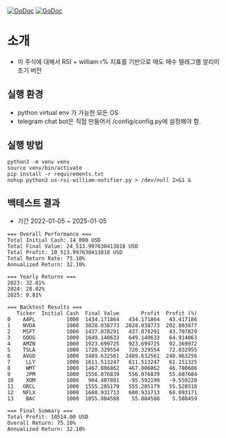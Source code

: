 [![GoDoc](https://img.shields.io/badge/python-v3.12.4-lightblue)](https://www.python.org/)
[![GoDoc](https://img.shields.io/badge/yfinance-v0.2.51-green)](https://pypi.org/project/yfinance/)



# 소개
* 미 주식에 대해서 RSI + william r% 지표를 기반으로 매도 매수 텔레그램 알리미 초기 버전

## 실행 환경
* python virtual env 가 가능한 모든 OS
* telegram chat bot은 직접 만들어서 /config/config.py에 설정해야 함.


## 실행 방법
```
python3 -m venv venv
source venv/bin/activate
pip install -r requirements.txt
nohup python3 us-rsi-william-notifier.py > /dev/null 2>&1 &
```


## 백테스트 결과
* 기간 2022-01-05 ~ 2025-01-05

```
=== Overall Performance ===
Total Initial Cash: 14_000 USD
Total Final Value: 24_513.997630413818 USD
Total Profit: 10_513.997630413818 USD
Total Return Rate: 75.10%
Annualized Return: 32.10%

=== Yearly Returns ===
2023: 32.81%
2024: 28.02%
2025: 0.81%

=== Backtest Results ===
   Ticker  Initial Cash  Final Value       Profit  Profit (%)
0    AAPL          1000  1434.171864   434.171864   43.417186
1    NVDA          1000  3028.038773  2028.038773  202.803877
2    MSFT          1000  1437.078291   437.078291   43.707829
3    GOOG          1000  1649.140633   649.140633   64.914063
4    AMZN          1000  1923.699725   923.699725   92.369972
5    TSLA          1000  1720.329554   720.329554   72.032955
6    AVGO          1000  3489.632561  2489.632561  248.963256
7     LLY          1000  1611.513247   611.513247   61.151325
8     WMT          1000  1467.806862   467.806862   46.780686
9     JPM          1000  1556.076839   556.076839   55.607684
10    XOM          1000   904.407801   -95.592199   -9.559220
11   ORCL          1000  1555.285179   555.285179   55.528518
12   NFLX          1000  1680.931713   680.931713   68.093171
13    BAC          1000  1055.884588    55.884588    5.588459

=== Final Summary ===
Total Profit: 10514.00 USD
Overall Return: 75.10%
Annualized Return: 32.10%

```
